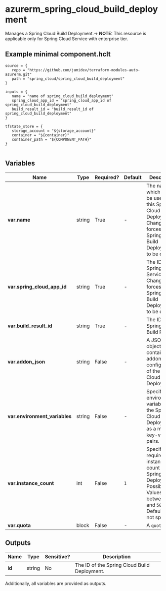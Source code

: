 # azurerm_spring_cloud_build_deployment

Manages a Spring Cloud Build Deployment.-> **NOTE:** This resource is applicable only for Spring Cloud Service with enterprise tier.

## Example minimal component.hclt

```hcl
source = {
   repo = "https://github.com/jumidev/terraform-modules-auto-azurerm.git" 
   path = "spring_cloud/spring_cloud_build_deployment" 
}

inputs = {
   name = "name of spring_cloud_build_deployment" 
   spring_cloud_app_id = "spring_cloud_app_id of spring_cloud_build_deployment" 
   build_result_id = "build_result_id of spring_cloud_build_deployment" 
}

tfstate_store = {
   storage_account = "${storage_account}" 
   container = "${container}" 
   container_path = "${COMPONENT_PATH}" 
}


```

## Variables

| Name | Type | Required? |  Default  |  Description |
| ---- | ---- | --------- |  ----------- | ----------- |
| **var.name** | string | True | -  |  The name which should be used for this Spring Cloud Build Deployment. Changing this forces a new Spring Cloud Build Deployment to be created. | 
| **var.spring_cloud_app_id** | string | True | -  |  The ID of the Spring Cloud Service. Changing this forces a new Spring Cloud Build Deployment to be created. | 
| **var.build_result_id** | string | True | -  |  The ID of the Spring Cloud Build Result. | 
| **var.addon_json** | string | False | -  |  A JSON object that contains the addon configurations of the Spring Cloud Build Deployment. | 
| **var.environment_variables** | string | False | -  |  Specifies the environment variables of the Spring Cloud Deployment as a map of key-value pairs. | 
| **var.instance_count** | int | False | `1`  |  Specifies the required instance count of the Spring Cloud Deployment. Possible Values are between `1` and `500`. Defaults to `1` if not specified. | 
| **var.quota** | block | False | -  |  A `quota` block. | 



## Outputs

| Name | Type | Sensitive? | Description |
| ---- | ---- | --------- | --------- |
| **id** | string | No  | The ID of the Spring Cloud Build Deployment. | 

Additionally, all variables are provided as outputs.

